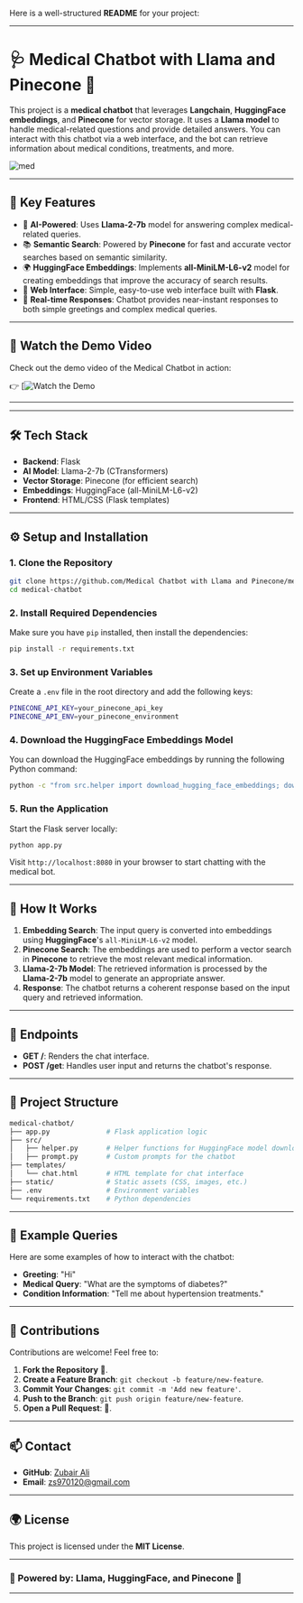 Here is a well-structured **README** for your project:

---

# 🩺 **Medical Chatbot with Llama and Pinecone** 🤖

This project is a **medical chatbot** that leverages **Langchain**, **HuggingFace embeddings**, and **Pinecone** for vector storage. It uses a **Llama model** to handle medical-related questions and provide detailed answers. You can interact with this chatbot via a web interface, and the bot can retrieve information about medical conditions, treatments, and more.

![med](https://github.com/user-attachments/assets/612f858b-00e0-4860-91c2-065c1f347deb)

---

## 🌟 **Key Features**

- 🧠 **AI-Powered**: Uses **Llama-2-7b** model for answering complex medical-related queries.
- 📚 **Semantic Search**: Powered by **Pinecone** for fast and accurate vector searches based on semantic similarity.
- 🌍 **HuggingFace Embeddings**: Implements **all-MiniLM-L6-v2** model for creating embeddings that improve the accuracy of search results.
- 🎨 **Web Interface**: Simple, easy-to-use web interface built with **Flask**.
- 🔄 **Real-time Responses**: Chatbot provides near-instant responses to both simple greetings and complex medical queries.

---

## 🎥 **Watch the Demo Video**

Check out the demo video of the Medical Chatbot in action:

👉 [![Watch the Demo](https://www.loom.com/share/19409b6c0c314a8482bdf46fed64b500?sid=d4081ab5-f98b-4ed8-a96e-b7c08b991252)

---

---

## 🛠️ **Tech Stack**

- **Backend**: Flask
- **AI Model**: Llama-2-7b (CTransformers)
- **Vector Storage**: Pinecone (for efficient search)
- **Embeddings**: HuggingFace (all-MiniLM-L6-v2)
- **Frontend**: HTML/CSS (Flask templates)

---

## ⚙️ **Setup and Installation**

### 1. **Clone the Repository**

```bash
git clone https://github.com/Medical Chatbot with Llama and Pinecone/medical-chatbot.git
cd medical-chatbot
```

### 2. **Install Required Dependencies**

Make sure you have `pip` installed, then install the dependencies:

```bash
pip install -r requirements.txt
```

### 3. **Set up Environment Variables**

Create a `.env` file in the root directory and add the following keys:

```bash
PINECONE_API_KEY=your_pinecone_api_key
PINECONE_API_ENV=your_pinecone_environment
```

### 4. **Download the HuggingFace Embeddings Model**

You can download the HuggingFace embeddings by running the following Python command:

```bash
python -c "from src.helper import download_hugging_face_embeddings; download_hugging_face_embeddings()"
```

### 5. **Run the Application**

Start the Flask server locally:

```bash
python app.py
```

Visit `http://localhost:8080` in your browser to start chatting with the medical bot.

---

## 🧠 **How It Works**

1. **Embedding Search**: The input query is converted into embeddings using **HuggingFace**'s `all-MiniLM-L6-v2` model.
2. **Pinecone Search**: The embeddings are used to perform a vector search in **Pinecone** to retrieve the most relevant medical information.
3. **Llama-2-7b Model**: The retrieved information is processed by the **Llama-2-7b** model to generate an appropriate answer.
4. **Response**: The chatbot returns a coherent response based on the input query and retrieved information.

---

## 🔄 **Endpoints**

- **GET /**: Renders the chat interface.
- **POST /get**: Handles user input and returns the chatbot's response.

---

## 📂 **Project Structure**

```bash
medical-chatbot/
├── app.py              # Flask application logic
├── src/
│   ├── helper.py       # Helper functions for HuggingFace model downloads
│   ├── prompt.py       # Custom prompts for the chatbot
├── templates/
│   └── chat.html       # HTML template for chat interface
├── static/             # Static assets (CSS, images, etc.)
├── .env                # Environment variables
└── requirements.txt    # Python dependencies
```

---

## 🧪 **Example Queries**

Here are some examples of how to interact with the chatbot:

- **Greeting**: "Hi"
- **Medical Query**: "What are the symptoms of diabetes?"
- **Condition Information**: "Tell me about hypertension treatments."

---

## 🤝 **Contributions**

Contributions are welcome! Feel free to:

1. **Fork the Repository** 🍴.
2. **Create a Feature Branch**: `git checkout -b feature/new-feature`.
3. **Commit Your Changes**: `git commit -m 'Add new feature'`.
4. **Push to the Branch**: `git push origin feature/new-feature`.
5. **Open a Pull Request**: 🔄.

---

## 📫 **Contact**

- **GitHub**: [Zubair Ali](https://github.com/ZubairZubii)
- **Email**: zs970120@gmail.com

---

## 🌍 **License**

This project is licensed under the **MIT License**.

---

### 🚀 Powered by: Llama, HuggingFace, and Pinecone 🚀

---

